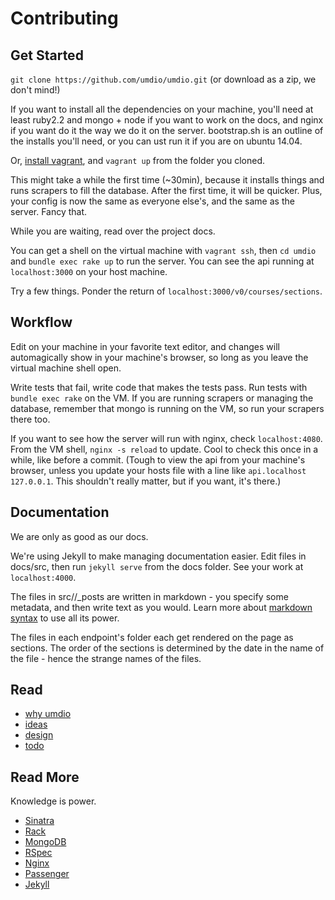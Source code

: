 # Contributing

## Get Started
`git clone https://github.com/umdio/umdio.git` (or download as a zip, we don't mind!)

If you want to install all the dependencies on your machine, you'll need at least ruby2.2 and mongo + node if you want to work on the docs, and nginx if you want do it the way we do it on the server. bootstrap.sh is an outline of the installs you'll need, or you can ust run it if you are on ubuntu 14.04.

Or, [install vagrant](http://docs.vagrantup.com/v2/installation/), and
`vagrant up` from the folder you cloned.

This might take a while the first time (~30min), because it installs things and runs scrapers to fill the database. After the first time, it will be quicker. Plus, your config is now the same as everyone else's, and the same as the server. Fancy that.

While you are waiting, read over the project docs.

You can get a shell on the virtual machine with `vagrant ssh`, then `cd umdio` and `bundle exec rake up` to run the server. You can see the api running at `localhost:3000` on your host machine.

Try a few things. Ponder the return of `localhost:3000/v0/courses/sections`.

## Workflow
Edit on your machine in your favorite text editor, and changes will automagically show in your machine's browser, so long as you leave the virtual machine shell open.

Write tests that fail, write code that makes the tests pass. Run tests with `bundle exec rake` on the VM. If you are running scrapers or managing the database, remember that mongo is running on the VM, so run your scrapers there too.

If you want to see how the server will run with nginx, check `localhost:4080`. From the VM shell, `nginx -s reload` to update. Cool to check this once in a while, like before a commit. (Tough to view the api from your machine's browser, unless you update your hosts file with a line like `api.localhost 127.0.0.1`. This shouldn't really matter, but if you want, it's there.)

## Documentation
We are only as good as our docs.

We're using Jekyll to make managing documentation easier. Edit files in docs/src, then run `jekyll serve` from the docs folder. See your work at `localhost:4000`.

The files in src/<endpoint>/_posts are written in markdown - you specify some metadata, and then write text as you would. Learn more about [markdown syntax](http://daringfireball.net/projects/markdown/syntax) to use all its power.

The files in each endpoint's folder each get rendered on the page as sections. The order of the sections is determined by the date in the name of the file - hence the strange names of the files.

## Read
- [why umdio](https://github.com/umdio/umdio/blob/master/Motivations.md)
- [ideas](https://docs.google.com/document/d/1WQ4w4_HSdkzNP1j0KqrHSYtiU8DEGoXnxHyC5FEp5sY/edit)
- [design](https://docs.google.com/document/d/11uslF3ftvQ3It-NRXs7iRgI34S0MxvqV2S1jioXPcL0/edit?usp=sharing)
- [todo](https://github.com/umdio/umdio/blob/master/Todo.md)

## Read More
Knowledge is power.

- [Sinatra](http://www.sinatrarb.com/)
- [Rack](http://rack.github.io/)
- [MongoDB](http://www.mongodb.org/)
- [RSpec](http://rspec.info/)
- [Nginx](http://nginx.org/en/docs/)
- [Passenger](https://www.phusionpassenger.com/documentation/Users%20guide%20Nginx.html)
- [Jekyll](http://jekyllrb.com/)
